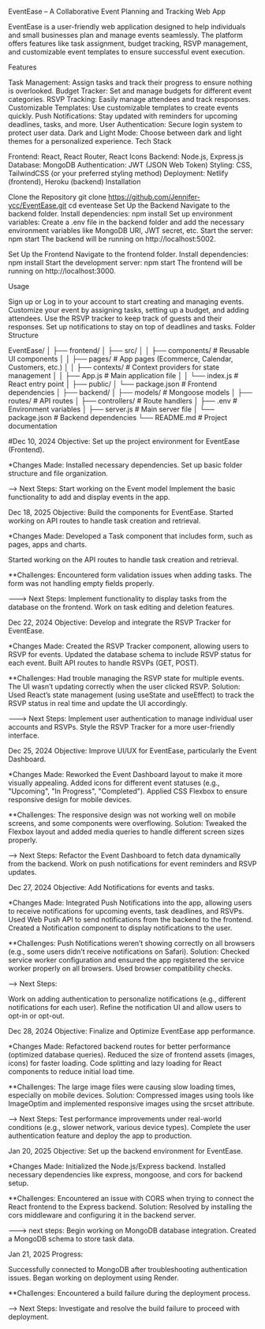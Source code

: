 
EventEase – A Collaborative Event Planning and Tracking Web App

EventEase is a user-friendly web application designed to help individuals and small businesses plan and manage events seamlessly. The platform offers features like task assignment, budget tracking, RSVP management, and customizable event templates to ensure successful event execution.

Features

Task Management: Assign tasks and track their progress to ensure nothing is overlooked.
Budget Tracker: Set and manage budgets for different event categories.
RSVP Tracking: Easily manage attendees and track responses.
Customizable Templates: Use customizable templates to create events quickly.
Push Notifications: Stay updated with reminders for upcoming deadlines, tasks, and more.
User Authentication: Secure login system to protect user data.
Dark and Light Mode: Choose between dark and light themes for a personalized experience.
Tech Stack

Frontend: React, React Router, React Icons
Backend: Node.js, Express.js
Database: MongoDB
Authentication: JWT (JSON Web Token)
Styling: CSS, TailwindCSS (or your preferred styling method)
Deployment: Netlify (frontend), Heroku (backend)
Installation

Clone the Repository
git clone https://github.com/Jennifer-ycc/EventEase.git
cd eventease
Set Up the Backend
Navigate to the backend folder.
Install dependencies:
npm install
Set up environment variables:
Create a .env file in the backend folder and add the necessary environment variables like MongoDB URI, JWT secret, etc.
Start the server:
npm start
The backend will be running on http://localhost:5002.

Set Up the Frontend
Navigate to the frontend folder.
Install dependencies:
npm install
Start the development server:
npm start
The frontend will be running on http://localhost:3000.

Usage

Sign up or Log in to your account to start creating and managing events.
Customize your event by assigning tasks, setting up a budget, and adding attendees.
Use the RSVP tracker to keep track of guests and their responses.
Set up notifications to stay on top of deadlines and tasks.
Folder Structure

EventEase/
│
├── frontend/
│   ├── src/
│   │   ├── components/         # Reusable UI components
│   │   ├── pages/              # App pages (Ecommerce, Calendar, Customers, etc.)
│   │   ├── contexts/           # Context providers for state management
│   │   ├── App.js              # Main application file
│   │   └── index.js            # React entry point
│   ├── public/
│   └── package.json            # Frontend dependencies
│
├── backend/
│   ├── models/                 # Mongoose models
│   ├── routes/                 # API routes
│   ├── controllers/            # Route handlers
│   ├── .env                   # Environment variables
│   ├── server.js              # Main server file
│   └── package.json           # Backend dependencies
└── README.md                   # Project documentation


#Dec 10, 2024
Objective: Set up the project environment for EventEase (Frontend).

*Changes Made:
Installed necessary dependencies.
Set up basic folder structure and file organization.

--> Next Steps:
Start working on the Event model 
Implement the basic functionality to add and display events in the app.


Dec 18, 2025
Objective: Build the components for EventEase.
Started working on API routes to handle task creation and retrieval.

*Changes Made:
Developed a Task component that includes form, such as pages, apps and charts.

Started working on the API routes to handle task creation and retrieval.

**Challenges:
Encountered form validation issues when adding tasks. The form was not handling empty fields properly.

---> Next Steps:
Implement functionality to display tasks from the database on the frontend.
Work on task editing and deletion features.


Dec 22, 2024
Objective: Develop and integrate the RSVP Tracker for EventEase.

*Changes Made:
Created the RSVP Tracker component, allowing users to RSVP for events.
Updated the database schema to include RSVP status for each event.
Built API routes to handle RSVPs (GET, POST).

**Challenges:
Had trouble managing the RSVP state for multiple events. The UI wasn’t updating correctly when the user clicked RSVP.
Solution: Used React’s state management (using useState and useEffect) to track the RSVP status in real time and update the UI accordingly.

---> Next Steps:
Implement user authentication to manage individual user accounts and RSVPs.
Style the RSVP Tracker for a more user-friendly interface.

Dec 25, 2024
Objective: Improve UI/UX for EventEase, particularly the Event Dashboard.

*Changes Made:
Reworked the Event Dashboard layout to make it more visually appealing.
Added icons for different event statuses (e.g., "Upcoming", "In Progress", "Completed").
Applied CSS Flexbox to ensure responsive design for mobile devices.

**Challenges:
The responsive design was not working well on mobile screens, and some components were overflowing.
Solution: Tweaked the Flexbox layout and added media queries to handle different screen sizes properly.

--> Next Steps:
Refactor the Event Dashboard to fetch data dynamically from the backend.
Work on push notifications for event reminders and RSVP updates.

Dec 27, 2024
Objective: Add Notifications for events and tasks.

*Changes Made:
Integrated Push Notifications into the app, allowing users to receive notifications for upcoming events, task deadlines, and RSVPs.
Used Web Push API to send notifications from the backend to the frontend.
Created a Notification component to display notifications to the user.

**Challenges:
Push Notifications weren’t showing correctly on all browsers (e.g., some users didn’t receive notifications on Safari).
Solution: Checked service worker configuration and ensured the app registered the service worker properly on all browsers. Used browser compatibility checks.

--> Next Steps:

Work on adding authentication to personalize notifications (e.g., different notifications for each user).
Refine the notification UI and allow users to opt-in or opt-out.


Dec 28, 2024
Objective: Finalize and Optimize EventEase app performance.

*Changes Made:
Refactored backend routes for better performance (optimized database queries).
Reduced the size of frontend assets (images, icons) for faster loading.
Code splitting and lazy loading for React components to reduce initial load time.

**Challenges:
The large image files were causing slow loading times, especially on mobile devices.
Solution: Compressed images using tools like ImageOptim and implemented responsive images using the srcset attribute.

--> Next Steps:
Test performance improvements under real-world conditions (e.g., slower network, various device types).
Complete the user authentication feature and deploy the app to production.

Jan 20, 2025 
Objective: Set up the backend environment for EventEase.

*Changes Made:
Initialized the Node.js/Express backend.
Installed necessary dependencies like express, mongoose, and cors for backend setup.

**Challenges:
Encountered an issue with CORS when trying to connect the React frontend to the Express backend.
    Solution: Resolved by installing the cors middleware and configuring it in the backend server.

---> next steps:
Begin working on MongoDB database integration.
Created a MongoDB schema to store task data.

Jan 21, 2025
Progress:

Successfully connected to MongoDB after troubleshooting authentication issues.
Began working on deployment using Render.

**Challenges:
Encountered a build failure during the deployment process.

--> Next Steps:
Investigate and resolve the build failure to proceed with deployment.

